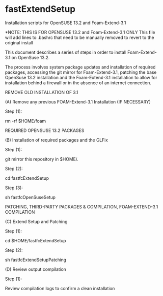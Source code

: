 # fastExtendSetup
Installation scripts for OpenSUSE 13.2 and Foam-Extend-3.1

*NOTE: THIS IS FOR OPENSUSE 13.2 and Foam-Extend-3.1 ONLY
       This file will add lines to .bashrc that need to be manually removed to revert to the original install

This document describes a series of steps in order to install Foam-Extend-3.1 on OpenSuse 13.2. 

The process involves system package updates and installation of required packages, accessing the git mirror for Foam-Extend-3.1, patching the base OpenSuse 13.2 installation and the Foam-Extend-3.1 installation to allow for installation behind a firewall or in the absence of an internet connection.

REMOVE OLD INSTALLATION OF 3.1

(A) Remove any previous FOAM-Extend-3.1 Installation (IF NECESSARY)

Step (1): 

rm -rf $HOME/foam

REQUIRED OPENSUSE 13.2 PACKAGES

(B) Installation of required packages and the GLFix

Step (1):

git mirror this repository in $HOME/.

Step (2):

cd fastfcExtendSetup

Step (3):

sh fastfcOpenSuseSetup

PATCHING, THIRD-PARTY PACKAGES & COMPILATION, FOAM-EXTEND-3.1 COMPILATION

(C) Extend Setup and Patching

Step (1): 

cd $HOME/fastfcExtendSetup

Step (2):

sh fastfcExtendSetupPatching

(D) Review output compilation

Step (1):

Review compilation logs to confirm a clean installation

